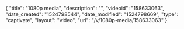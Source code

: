 {
    "title": "1080p media",
    "description": "",
    "videoid": "158633063",
    "date_created": "1524798544",
    "date_modified": "1524798669",
    "type": "captivate",
    "layout": "video",
    "url": "\/v\/1080p-media\/158633063"
}